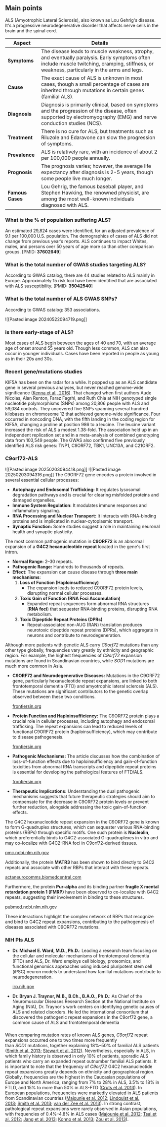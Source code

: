 
## Main points

ALS (Amyotrophic Lateral Sclerosis), also known as Lou Gehrig's disease. It's a progressive neurodegenerative disorder that affects nerve cells in the brain and the spinal cord.

| **Aspect**       | **Details**                                                                                                                                                                                  |
| ---------------- | -------------------------------------------------------------------------------------------------------------------------------------------------------------------------------------------- |
| **Symptoms**     | The disease leads to muscle weakness, atrophy, and eventually paralysis. Early symptoms often include muscle twitching, cramping, stiffness, or weakness, particularly in the arms and legs. |
| **Cause**        | The exact cause of ALS is unknown in most cases, though a small percentage of cases are inherited through mutations in certain genes (familial ALS).                                         |
| **Diagnosis**    | Diagnosis is primarily clinical, based on symptoms and the progression of the disease, often supported by electromyography (EMG) and nerve conduction studies (NCS).                         |
| **Treatment**    | There is no cure for ALS, but treatments such as Riluzole and Edaravone can slow the progression of symptoms.                                                                                |
| **Prevalence**   | ALS is relatively rare, with an incidence of about 2 per 100,000 people annually.                                                                                                            |
| **Prognosis**    | The prognosis varies; however, the average life expectancy after diagnosis is 2-5 years, though some people live much longer.                                                                |
| **Famous Cases** | Lou Gehrig, the famous baseball player, and Stephen Hawking, the renowned physicist, are among the most well-known individuals diagnosed with ALS.                                           |

### What is the % of population suffering ALS?   
An estimated 29,824 cases were identified, for an adjusted prevalence of 9.1 per 100,000 U.S. population. The demographics of cases of ALS did not change from previous year’s reports. ALS continues to impact Whites, males, and persons over 50 years of age more so than other comparison groups. [PMID: **37602649**]

### What is the total number of GWAS studies targeting ALS? 
According to GWAS catalog, there are 44 studies related to ALS mainly in Europe. Approximately 15 risk loci have been identified that are associated with ALS susceptibility. [PMID: **35042540**]

### What is the total number of ALS GWAS SNPs? 
According to GWAS catalog: 353 associations. 

![[Pasted image 20240522094719.png]]


### is there early-stage of ALS?

Most cases of ALS begin between the ages of 40 and 70, with an average age of onset around 55 years old​. Though less common, ALS can also occur in younger individuals. Cases have been reported in people as young as in their 20s and 30s​.

### Recent gene/mutations studies
KIF5A has been on the radar for a while. It popped up as an ALS candidate gene in several previous analyses, but never reached genome-wide significance ([Kenna et al., 2016](https://www.alzforum.org/papers/nek1-variants-confer-susceptibility-amyotrophic-lateral-sclerosis)). That changed when first authors Aude Nicolas, Alan Renton, Faraz Fagrhi, and Ruth Chia at NIH genotyped single nucleotide polymorphisms (SNPs) among 20,806 people with ALS and 59,084 controls. They uncovered five SNPs spanning several hundred kilobases on chromosome 12 that achieved genome-wide significance. Four occurred in noncoding DNA, with the fifth landing in the coding region for KIF5A, changing a proline at position 986 to a leucine. The leucine variant increased the risk of ALS a modest 1.38-fold. The association held up in an independent replication set and in a meta-analysis of combined genotyping data from 103,549 people. The GWAS also confirmed five previously identified ALS risk genes: TNP1, C9ORF72, TBK1, UNC13A, and C21ORF2.


### C9orf72-ALS
![[Pasted image 20250203094418.png]]
![[Pasted image 20250203094316.png]]
The C9ORF72 gene encodes a protein involved in several essential cellular processes:

- **Autophagy and Endosomal Trafficking:** It regulates lysosomal degradation pathways and is crucial for clearing misfolded proteins and damaged organelles.
- **Immune System Regulation:** It modulates immune responses and inflammatory signaling.
- **RNA Processing and Nuclear Transport:** It interacts with RNA-binding proteins and is implicated in nuclear-cytoplasmic transport.
- **Synaptic Function:** Some studies suggest a role in maintaining neuronal health and synaptic plasticity.

The most common pathogenic mutation in **C9ORF72** is an abnormal expansion of a **G4C2 hexanucleotide repeat** located in the gene's first intron.

- **Normal Range:** 2–30 repeats.
- **Pathogenic Range:** Hundreds to thousands of repeats.
- **Effect:** The expansion can cause disease through **three main mechanisms**:
    1. **Loss of Function (Haploinsufficiency)**
        - The expansion leads to reduced C9ORF72 protein levels, disrupting normal cellular processes.
    2. **Toxic Gain of Function (RNA Foci Accumulation)**
        - Expanded repeat sequences form abnormal RNA structures (**RNA foci**) that sequester RNA-binding proteins, disrupting RNA metabolism.
    3. **Toxic Dipeptide Repeat Proteins (DPRs)**
        - Repeat-associated non-AUG (RAN) translation produces neurotoxic dipeptide repeat proteins (DPRs), which aggregate in neurons and contribute to neurodegeneration.

Although more patients with genetic ALS carry _C9orf72_ mutations than any other type globally, frequencies vary greatly by ethnicity and geographic region. For example, the highest frequencies of _C9orf72_ expansion mutations are found in Scandinavian countries, while _SOD1_ mutations are much more common in Asia.

- **C9ORF72 and Neurodegenerative Diseases:** Mutations in the C9ORF72 gene, particularly hexanucleotide repeat expansions, are linked to both frontotemporal dementia (FTD) and amyotrophic lateral sclerosis (ALS). These mutations are significant contributors to the genetic overlap observed between these two conditions.
    
    [frontiersin.org](https://www.frontiersin.org/journals/cellular-neuroscience/articles/10.3389/fncel.2021.661447/full?utm_source=chatgpt.com)
    
- **Protein Function and Haploinsufficiency:** The C9ORF72 protein plays a crucial role in cellular processes, including autophagy and endosomal trafficking. The repeat expansions can lead to reduced levels of functional C9ORF72 protein (haploinsufficiency), which may contribute to disease pathogenesis.
    
    [frontiersin.org](https://www.frontiersin.org/journals/cellular-neuroscience/articles/10.3389/fncel.2021.661447/full?utm_source=chatgpt.com)
    
- **Pathogenic Mechanisms:** The article discusses how the combination of loss-of-function effects due to haploinsufficiency and gain-of-function toxicities from abnormal RNA transcripts and dipeptide repeat proteins is essential for developing the pathological features of FTD/ALS.
    
    [frontiersin.org](https://www.frontiersin.org/journals/cellular-neuroscience/articles/10.3389/fncel.2021.661447/full?utm_source=chatgpt.com)
    
- **Therapeutic Implications:** Understanding the dual pathogenic mechanisms suggests that future therapeutic strategies should aim to compensate for the decrease in C9ORF72 protein levels or prevent further reduction, alongside addressing the toxic gain-of-function effects.

The G4C2 hexanucleotide repeat expansion in the C9ORF72 gene is known to form G-quadruplex structures, which can sequester various RNA-binding proteins (RBPs) through specific motifs. One such protein is **Nucleolin**, which preferentially binds to G4C2-associated G-quadruplexes in vitro and may co-localize with G4C2-RNA foci in C9orf72-derived tissues.

[pmc.ncbi.nlm.nih.gov](https://pmc.ncbi.nlm.nih.gov/articles/PMC6980727/?utm_source=chatgpt.com)

Additionally, the protein **MATR3** has been shown to bind directly to G4C2 repeats and associate with other RBPs that interact with these repeats.

[actaneurocomms.biomedcentral.com](https://actaneurocomms.biomedcentral.com/articles/10.1186/s40478-020-01060-y?utm_source=chatgpt.com)

Furthermore, the protein **Pur-alpha** and its binding partner **fragile X mental retardation protein 1 (FMRP)** have been observed to co-localize with G4C2 repeats, suggesting their involvement in binding to these structures.

[pubmed.ncbi.nlm.nih.gov](https://pubmed.ncbi.nlm.nih.gov/25788698/?utm_source=chatgpt.com)

These interactions highlight the complex network of RBPs that recognize and bind to G4C2 repeat expansions, contributing to the pathogenesis of diseases associated with C9ORF72 mutations.

### NIH PIs ALS

- **Dr. Michael E. Ward, M.D., Ph.D.**: Leading a research team focusing on the cellular and molecular mechanisms of frontotemporal dementia (FTD) and ALS, Dr. Ward employs cell biology, proteomics, and functional genomics approaches using induced pluripotent stem cell (iPSC) neuron models to understand how familial mutations contribute to neurodegeneration.
    
    [irp.nih.gov](https://irp.nih.gov/pi/michael-e-ward?utm_source=chatgpt.com)
    
- **Dr. Bryan J. Traynor, M.B., B.Ch., B.A.O., Ph.D.**: As Chief of the Neuromuscular Diseases Research Section at the National Institute on Aging (NIA), Dr. Traynor's work centers on identifying genetic causes of ALS and related disorders. He led the international consortium that discovered the pathogenic repeat expansions in the C9orf72 gene, a common cause of ALS and frontotemporal dementia

###

When comparing mutation rates of known ALS genes, _C9orf72_ repeat expansions occurred one to two times more frequently than _SOD1_ mutations, together explaining 18%–50% of familial ALS patients ([Smith et al. 2013](https://pmc.ncbi.nlm.nih.gov/articles/PMC5880162/#A026757C114); [Stewart et al. 2012](https://pmc.ncbi.nlm.nih.gov/articles/PMC5880162/#A026757C117)). Nevertheless, especially in ALS, in which family history is observed in only 10% of patients, sporadic ALS patients who carry an expanded repeat outnumber familial ALS patients. It is important to note that the frequency of _C9orf72_ G4C2 hexanucleotide repeat expansions greatly depends on ethnicity and geographical region. Globally, frequencies are the highest in the Caucasian populations of Europe and North America, ranging from 7% to 28% in ALS, 3.5% to 18% in FTLD, and 15% to more than 50% in ALS-FTD ([Cruts et al. 2013](https://pmc.ncbi.nlm.nih.gov/articles/PMC5880162/#A026757C28)). In European populations, frequencies were markedly elevated in ALS patients from Scandinavian countries ([Majounie et al. 2012](https://pmc.ncbi.nlm.nih.gov/articles/PMC5880162/#A026757C79); [Lindquist et al. 2013](https://pmc.ncbi.nlm.nih.gov/articles/PMC5880162/#A026757C74); [Smith et al. 2013](https://pmc.ncbi.nlm.nih.gov/articles/PMC5880162/#A026757C114); [van der Zee et al. 2013](https://pmc.ncbi.nlm.nih.gov/articles/PMC5880162/#A026757C130)). In strong contrast, pathological repeat expansions were rarely observed in Asian populations, with frequencies of 0.4%–4.8% in ALS cases ([Majounie et al. 2012](https://pmc.ncbi.nlm.nih.gov/articles/PMC5880162/#A026757C79); [Tsai et al. 2012](https://pmc.ncbi.nlm.nih.gov/articles/PMC5880162/#A026757C123); [Jang et al. 2013](https://pmc.ncbi.nlm.nih.gov/articles/PMC5880162/#A026757C60); [Konno et al. 2013](https://pmc.ncbi.nlm.nih.gov/articles/PMC5880162/#A026757C66); [Zou et al. 2013](https://pmc.ncbi.nlm.nih.gov/articles/PMC5880162/#A026757C146)).